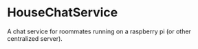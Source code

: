 # HouseChatService
A chat service for roommates running on a raspberry pi (or other centralized server).

